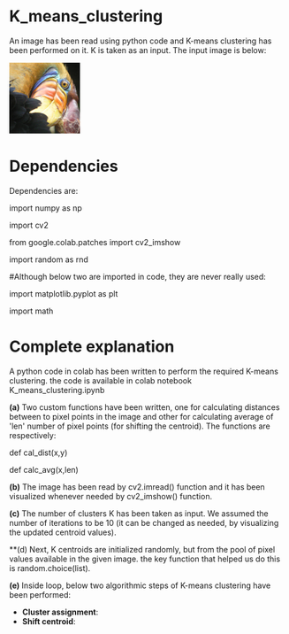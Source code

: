 # K_means_clustering
An image has been read using python code and K-means clustering has been performed on it. K is taken as an input. The input image is below:

![alt text](https://github.com/Zobaer/K_means_clustering/blob/main/input.png)

# Dependencies

Dependencies are:

import numpy as np

import cv2

from google.colab.patches import cv2_imshow

import random as rnd

#Although below two are imported in code, they are never really used:

import matplotlib.pyplot as plt

import math

# Complete explanation

A python code in colab has been written to perform the required K-means clustering. the code is available in colab notebook K_means_clustering.ipynb

**(a)** Two custom functions have been written, one for calculating distances between to pixel points in the image and other for calculating average of 'len' number of pixel points (for shifting the centroid). The functions are respectively:

def cal_dist(x,y)

def calc_avg(x,len)

**(b)** The image has been read by cv2.imread() function and it has been visualized whenever needed by cv2_imshow() function.

**(c)** The number of clusters K has been taken as input. We assumed the number of iterations to be 10 (it can be changed as needed, by visualizing the updated centroid values).

**(d) Next, K centroids are initialized randomly, but from the pool of pixel values available in the given image. the key function that helped us do this is random.choice(list).

**(e)** Inside loop, below two algorithmic steps of K-means clustering have been performed:

 - **Cluster assignment**:
 - **Shift centroid**:
